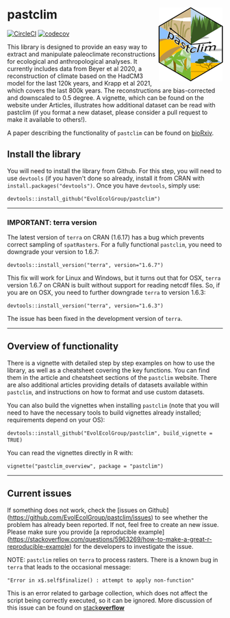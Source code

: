 # pastclim <img src="./man/figures/logo.png" align="right" alt="" width="150" />

<!-- badges: start -->
[![CircleCI](https://circleci.com/gh/EvolEcolGroup/pastclim/tree/master.svg?style=shield&circle-token=928bdbe8f065e17b22642f66a8b9c13f29f2e3fb)](https://circleci.com/gh/EvolEcolGroup/pastclim/tree/master)
[![codecov](https://codecov.io/gh/EvolEcolGroup/pastclim/branch/master/graph/badge.svg?token=NflUsWlnQR)](https://codecov.io/gh/EvolEcolGroup/pastclim)
<!-- badges: end -->

<!---
comment out the githubactions as they can't cope with downgrading terra
[![R-CMD-check](https://github.com/EvolEcolGroup/pastclim/actions/workflows/R-CMD-check.yaml/badge.svg)](https://github.com/EvolEcolGroup/pastclim/actions/workflows/R-CMD-check.yaml)
--->

This library is designed to provide an easy way to extract and manipulate paleoclimate
reconstructions for ecological and anthropological analyses. It currently includes
data from Beyer et al 2020, a reconstruction of climate based on the HadCM3 
model for the last 120k years, and Krapp et al 2021, which covers the last 800k years.
The reconstructions are bias-corrected and downscaled to 0.5 degree. A vignette, which
can be found on the website under Articles, illustrates how additional dataset
can be read with pastclim (if you format a new dataset, please consider a pull request
to make it available to others!).

A paper
describing the functionality of `pastclim` can be found on [bioRxiv](https://www.biorxiv.org/content/10.1101/2022.05.18.492456v1).

## Install the library

You will need to install the library from Github. For this step, you will need to
use `devtools` (if you haven't done so already, install it from CRAN with `install.packages("devtools")`.
Once you have `devtools`, simply use:
```
devtools::install_github("EvolEcolGroup/pastclim")
```
---

### IMPORTANT: terra version

The latest version of `terra` on CRAN (1.6.17) has a bug which prevents correct sampling of `spatRasters`. For
a fully functional `pastclim`, you need to downgrade your version to 1.6.7:

```
devtools::install_version("terra", version="1.6.7")
```

This fix will work for Linux and Windows, but it turns out that for OSX, `terra` version 1.6.7 on CRAN is built
without support for reading netcdf files. So, if you are on OSX, you need to further downgrade `terra` to version
1.6.3:

```
devtools::install_version("terra", version="1.6.3")
```

The issue has been fixed in the development version of `terra`.

---

## Overview of functionality

There is a vignette with detailed step by step examples on how to use the library, as
well as a cheatsheet covering the key functions. You can
find them in the article and cheatsheet sections of the `pastclim` website. There are
also additional articles providing details of datasets available within `pastclim`,
and instructions on how to format and use custom datasets.

You can also build the vignettes when installing 
`pastclim` (note that you will need to have the necessary tools to build vignettes already installed;
requirements depend on your OS):
```
devtools::install_github("EvolEcolGroup/pastclim", build_vignette = TRUE)
```
You can read the vignettes directly in R with:
```
vignette("pastclim_overview", package = "pastclim")
```

---

## Current issues

If something does not work, check the [issues on Github] (https://github.com/EvolEcolGroup/pastclim/issues) to see whether the problem
has already been reported. If not, feel free to create an new issue. Please make sure you provide
[a reproducible example] (https://stackoverflow.com/questions/5963269/how-to-make-a-great-r-reproducible-example) for the developers to investigate the issue.

NOTE: `pastclim` relies on `terra` to process rasters. There is a known bug in
`terra` that leads to the occasional message: 
```
"Error in x$.self$finalize() : attempt to apply non-function"
```
This is an error related to garbage collection, which does not 
affect the script being correctly executed, so it can be ignored. More discussion
of this issue can be found on [stack**overflow**](https://stackoverflow.com/questions/61598340/why-does-rastertopoints-generate-an-error-on-first-call-but-not-second)
